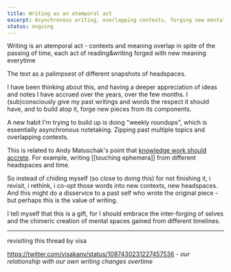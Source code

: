 ```yaml
---
title: Writing as an atemporal act
excerpt: Asynchronous writing, overlapping contexts, forging new mental spaces.
status: ongoing
---
```


Writing is an atemporal act - contexts and meaning overlap in spite of the passing of time, each act of reading&writing forged with new meaning everytime

The text as a palimpsest of different snapshots of headspaces. 

I have been thinking about this, and having a deeper appreciation of ideas and notes I have accrued over the years, over the few months. I (sub)consciously give my past writings and words the respect it should have, and to build atop it, forge new pieces from its components. 

A new habit I'm trying to build up is doing "weekly roundups", which is essentially asynchronous notetaking. Zipping past multiple topics and overlapping contexts.

This is related to Andy Matuschak's point that [knowledge work should accrete](https://notes.andymatuschak.org/Knowledge_work_should_accrete). 
For example, writing [[touching ephemera]] from different headspaces and time.

So instead of chiding myself (so close to doing this) for not finishing it, i revisit, i rethink, i co-opt those words into new contexts, new headspaces. And this might do a disservice to a past self who wrote the original piece - but perhaps this is the value of writing. 

I tell myself that this is a gift, for I should embrace the inter-forging of selves and the chimeric creation of mental spaces gained from different timelines. 

---

revisiting this thread by visa

https://twitter.com/visakanv/status/1087430231227457536 - *our relationship with our own writing changes overtime*